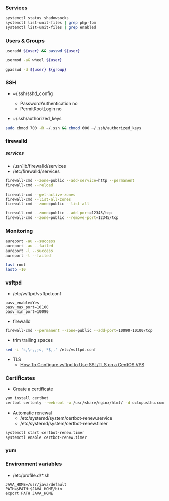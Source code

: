 
### Services
```bash
systemctl status shadowsocks
systemctl list-unit-files | grep php-fpm
systemctl list-unit-files | grep enabled
```

### Users & Groups
```bash
useradd ${user} && passwd ${user}

usermod -aG wheel ${user}

gpasswd -d ${user} ${group}
```

### SSH
- ~/.ssh/sshd_config
	- PasswordAuthentication no
	- PermitRootLogin no
	
- ~/.ssh/authorized_keys

```bash
sudo chmod 700 -R ~/.ssh && chmod 600 ~/.ssh/authorized_keys
```

### firewalld

##### services
- /usr/lib/firewalld/services
- /etc/firewalld/services

```bash
firewall-cmd --zone=public --add-service=http --permanent
firewall-cmd --reload

firewall-cmd --get-active-zones
firewall-cmd --list-all-zones
firewall-cmd --zone=public --list-all

firewall-cmd --zone=public --add-port=12345/tcp
firewall-cmd --zone=public --remove-port=12345/tcp
```


### Monitoring

```bash
aureport -au --success
aureport -au --failed
aureport -l --success
aureport -l --failed

last root
lastb -10
```

### vsftpd
- /etc/vsftpd/vsftpd.conf
```
pasv_enable=Yes
pasv_max_port=10100
pasv_min_port=10090
```
- firewalld
```bash
firewall-cmd --permanent --zone=public --add-port=10090-10100/tcp
```
- trim trailing spaces 
```bash
sed -i 's,\r,,;s, *$,,' /etc/vsftpd.conf
```
- TLS
	- [How To Configure vsftpd to Use SSL/TLS on a CentOS VPS](https://www.digitalocean.com/community/tutorials/how-to-configure-vsftpd-to-use-ssl-tls-on-a-centos-vps)

### Certificates
- Create a certificate
```bash
yum install certbot
certbot certonly --webroot -w /usr/share/nginx/html/ -d octopusthu.com -d www.octopusthu.com
```

- Automatic renewal
	- /etc/systemd/system/certbot-renew.service
	- /etc/systemd/system/certbot-renew.timer
	
```bash
systemctl start certbot-renew.timer
systemctl enable certbot-renew.timer
```

### yum

### Environment variables
- /etc/profile.d/*.sh
```
JAVA_HOME=/usr/java/default
PATH=$PATH:$JAVA_HOME/bin
export PATH JAVA_HOME
```


